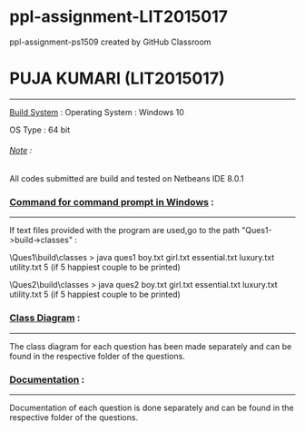 # ppl-assignment-LIT2015017
ppl-assignment-ps1509 created by GitHub Classroom


<h1>PUJA KUMARI (LIT2015017)</h1>
<hr>

<u>Build System</u> :</h3>
Operating System : Windows 10 <p>
OS Type : 64 bit<p>
<h6><u>Note</u> :</h6> All codes submitted are build and tested on Netbeans IDE 8.0.1<p>

<h3><u>Command for command prompt in Windows</u> :</h3><hr>
If text files provided with the program are used,go to the path "Ques1->build->classes" :<p>
\Ques1\build\classes > java ques1 boy.txt  girl.txt  essential.txt  luxury.txt  utility.txt  5 (if 5 happiest couple to be printed)
<p>
\Ques2\build\classes > java ques2 boy.txt  girl.txt  essential.txt  luxury.txt  utility.txt  5 (if 5 happiest couple to be printed)


<h3><u>Class Diagram</u> :</h3><hr>
The class diagram for each question has been made separately and can be found in the respective folder of the questions.

<h3><u>Documentation</u> :</h3><hr>
Documentation of each question is done separately and can be found in the respective folder of the questions.
